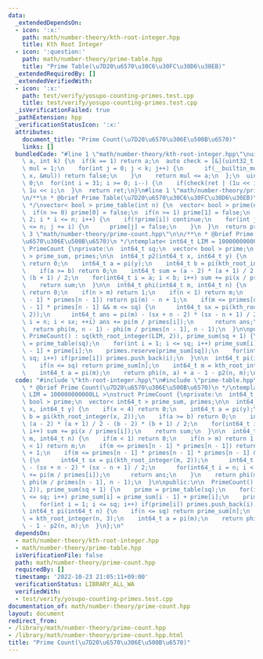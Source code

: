 ```yaml
---
data:
  _extendedDependsOn:
  - icon: ':x:'
    path: math/number-theory/kth-root-integer.hpp
    title: Kth Root Integer
  - icon: ':question:'
    path: math/number-theory/prime-table.hpp
    title: "Prime Table(\u7D20\u6570\u30C6\u30FC\u30D6\u30EB)"
  _extendedRequiredBy: []
  _extendedVerifiedWith:
  - icon: ':x:'
    path: test/verify/yosupo-counting-primes.test.cpp
    title: test/verify/yosupo-counting-primes.test.cpp
  _isVerificationFailed: true
  _pathExtension: hpp
  _verificationStatusIcon: ':x:'
  attributes:
    document_title: "Prime Count(\u7D20\u6570\u306E\u500B\u6570)"
    links: []
  bundledCode: "#line 1 \"math/number-theory/kth-root-integer.hpp\"\nuint64_t kth_root_integer(uint64_t\
    \ a, int k) {\n  if(k == 1) return a;\n  auto check = [&](uint32_t x) {\n    uint64_t\
    \ mul = 1;\n    for(int j = 0; j < k; j++) {\n      if(__builtin_mul_overflow(mul,\
    \ x, &mul)) return false;\n    }\n    return mul <= a;\n  };\n  uint64_t ret =\
    \ 0;\n  for(int i = 31; i >= 0; i--) {\n    if(check(ret | (1u << i))) ret |=\
    \ 1u << i;\n  }\n  return ret;\n}\n#line 1 \"math/number-theory/prime-table.hpp\"\
    \n/**\n * @brief Prime Table(\u7D20\u6570\u30C6\u30FC\u30D6\u30EB)\n * @docs docs/prime-table.md\n\
    \ */\nvector< bool > prime_table(int n) {\n  vector< bool > prime(n + 1, true);\n\
    \  if(n >= 0) prime[0] = false;\n  if(n >= 1) prime[1] = false;\n  for(int i =\
    \ 2; i * i <= n; i++) {\n    if(!prime[i]) continue;\n    for(int j = i * i; j\
    \ <= n; j += i) {\n      prime[j] = false;\n    }\n  }\n  return prime;\n}\n#line\
    \ 3 \"math/number-theory/prime-count.hpp\"\n\n/**\n * @brief Prime Count(\u7D20\
    \u6570\u306E\u500B\u6570)\n */\ntemplate< int64_t LIM = 100000000000LL >\nstruct\
    \ PrimeCount {\nprivate:\n  int64_t sq;\n  vector< bool > prime;\n  vector< int64_t\
    \ > prime_sum, primes;\n\n  int64_t p2(int64_t x, int64_t y) {\n    if(x < 4)\
    \ return 0;\n    int64_t a = pi(y);\n    int64_t b = pi(kth_root_integer(x, 2));\n\
    \    if(a >= b) return 0;\n    int64_t sum = (a - 2) * (a + 1) / 2 - (b - 2) *\
    \ (b + 1) / 2;\n    for(int64_t i = a; i < b; i++) sum += pi(x / primes[i]);\n\
    \    return sum;\n  }\n\n  int64_t phi(int64_t m, int64_t n) {\n    if(m < 1)\
    \ return 0;\n    if(n > m) return 1;\n    if(n < 1) return m;\n    if(m <= primes[n\
    \ - 1] * primes[n - 1]) return pi(m) - n + 1;\n    if(m <= primes[n - 1] * primes[n\
    \ - 1] * primes[n - 1] && m <= sq) {\n      int64_t sx = pi(kth_root_integer(m,\
    \ 2));\n      int64_t ans = pi(m) - (sx + n - 2) * (sx - n + 1) / 2;\n      for(int64_t\
    \ i = n; i < sx; ++i) ans += pi(m / primes[i]);\n      return ans;\n    }\n  \
    \  return phi(m, n - 1) - phi(m / primes[n - 1], n - 1);\n  }\n\npublic:\n\n \
    \ PrimeCount() : sq(kth_root_integer(LIM, 2)), prime_sum(sq + 1) {\n    prime\
    \ = prime_table(sq);\n    for(int i = 1; i <= sq; i++) prime_sum[i] = prime_sum[i\
    \ - 1] + prime[i];\n    primes.reserve(prime_sum[sq]);\n    for(int i = 1; i <=\
    \ sq; i++) if(prime[i]) primes.push_back(i);\n  }\n\n  int64_t pi(int64_t n) {\n\
    \    if(n <= sq) return prime_sum[n];\n    int64_t m = kth_root_integer(n, 3);\n\
    \    int64_t a = pi(m);\n    return phi(n, a) + a - 1 - p2(n, m);\n  }\n};\n"
  code: "#include \"kth-root-integer.hpp\"\n#include \"prime-table.hpp\"\n\n/**\n\
    \ * @brief Prime Count(\u7D20\u6570\u306E\u500B\u6570)\n */\ntemplate< int64_t\
    \ LIM = 100000000000LL >\nstruct PrimeCount {\nprivate:\n  int64_t sq;\n  vector<\
    \ bool > prime;\n  vector< int64_t > prime_sum, primes;\n\n  int64_t p2(int64_t\
    \ x, int64_t y) {\n    if(x < 4) return 0;\n    int64_t a = pi(y);\n    int64_t\
    \ b = pi(kth_root_integer(x, 2));\n    if(a >= b) return 0;\n    int64_t sum =\
    \ (a - 2) * (a + 1) / 2 - (b - 2) * (b + 1) / 2;\n    for(int64_t i = a; i < b;\
    \ i++) sum += pi(x / primes[i]);\n    return sum;\n  }\n\n  int64_t phi(int64_t\
    \ m, int64_t n) {\n    if(m < 1) return 0;\n    if(n > m) return 1;\n    if(n\
    \ < 1) return m;\n    if(m <= primes[n - 1] * primes[n - 1]) return pi(m) - n\
    \ + 1;\n    if(m <= primes[n - 1] * primes[n - 1] * primes[n - 1] && m <= sq)\
    \ {\n      int64_t sx = pi(kth_root_integer(m, 2));\n      int64_t ans = pi(m)\
    \ - (sx + n - 2) * (sx - n + 1) / 2;\n      for(int64_t i = n; i < sx; ++i) ans\
    \ += pi(m / primes[i]);\n      return ans;\n    }\n    return phi(m, n - 1) -\
    \ phi(m / primes[n - 1], n - 1);\n  }\n\npublic:\n\n  PrimeCount() : sq(kth_root_integer(LIM,\
    \ 2)), prime_sum(sq + 1) {\n    prime = prime_table(sq);\n    for(int i = 1; i\
    \ <= sq; i++) prime_sum[i] = prime_sum[i - 1] + prime[i];\n    primes.reserve(prime_sum[sq]);\n\
    \    for(int i = 1; i <= sq; i++) if(prime[i]) primes.push_back(i);\n  }\n\n \
    \ int64_t pi(int64_t n) {\n    if(n <= sq) return prime_sum[n];\n    int64_t m\
    \ = kth_root_integer(n, 3);\n    int64_t a = pi(m);\n    return phi(n, a) + a\
    \ - 1 - p2(n, m);\n  }\n};\n"
  dependsOn:
  - math/number-theory/kth-root-integer.hpp
  - math/number-theory/prime-table.hpp
  isVerificationFile: false
  path: math/number-theory/prime-count.hpp
  requiredBy: []
  timestamp: '2022-10-23 21:05:11+09:00'
  verificationStatus: LIBRARY_ALL_WA
  verifiedWith:
  - test/verify/yosupo-counting-primes.test.cpp
documentation_of: math/number-theory/prime-count.hpp
layout: document
redirect_from:
- /library/math/number-theory/prime-count.hpp
- /library/math/number-theory/prime-count.hpp.html
title: "Prime Count(\u7D20\u6570\u306E\u500B\u6570)"
---
```

